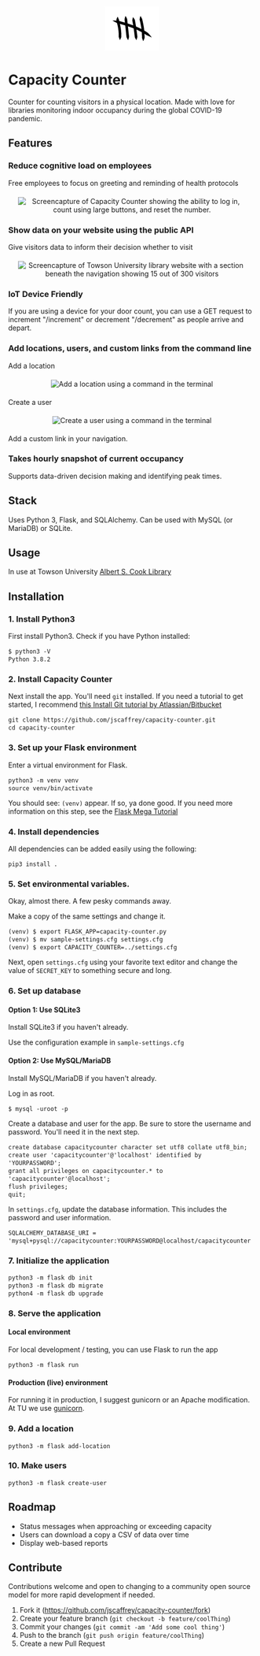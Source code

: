 <div align="center">
   <img src="https://raw.githubusercontent.com/jscaffrey/capacity-counter/main/app/static/images/logo-hero.png" alt="" />
</div>

# Capacity Counter
Counter for counting visitors in a physical location. Made with love for libraries monitoring indoor occupancy during the global COVID-19 pandemic.

## Features

### Reduce cognitive load on employees
Free employees to focus on greeting and reminding of health protocols
<div align="center" style="margin: 20px;">
<img src="http://juliacaffrey.com/dist/img/screencapture.gif" alt="Screencapture of Capacity Counter showing the ability to log in, count using large buttons, and reset the number." />
</div>

### Show data on your website using the public API
Give visitors data to inform their decision whether to visit
<div align="center" style="margin: 20px;">
<img src="http://juliacaffrey.com/dist/img/screenshot-occupancy.png" alt="Screencapture of Towson University library website with a section beneath the navigation showing 15 out of 300 visitors" />
</div>

### IoT Device Friendly
If you are using a device for your door count, you can use a GET request to increment "/increment" or decrement "/decrement" as people arrive and depart.

### Add locations, users, and custom links from the command line
Add a location

<div align="center" style="margin: 20px;">
<img src="https://juliacaffrey.com/dist/img/add-location.gif" alt="Add a location using a command in the terminal"/>
</div>

Create a user

<div align="center" style="margin: 20px;">
<img src="https://juliacaffrey.com/dist/img/create-user.gif" alt="Create a user using a command in the terminal"/>
</div>

Add a custom link in your navigation.

### Takes hourly snapshot of current occupancy
Supports data-driven decision making and identifying peak times.

## Stack
Uses Python 3, Flask, and SQLAlchemy. Can be used with MySQL (or MariaDB) or SQLite.

## Usage
In use at Towson University [Albert S. Cook Library](https://libraries.towson.edu)

## Installation
### 1. Install Python3
First install Python3. Check if you have Python installed:

```
$ python3 -V
Python 3.8.2
```

### 2. Install Capacity Counter
Next install the app. You'll need `git` installed. If you need a tutorial to get started, I recommend [this Install Git tutorial by Atlassian/Bitbucket](https://www.atlassian.com/git/tutorials/install-git)
```
git clone https://github.com/jscaffrey/capacity-counter.git
cd capacity-counter
```

### 3. Set up your Flask environment
Enter a virtual environment for Flask.
```
python3 -m venv venv
source venv/bin/activate
```
You should see: `(venv)` appear. If so, ya done good.
If you need more information on this step, see the [Flask Mega Tutorial](https://blog.miguelgrinberg.com/post/the-flask-mega-tutorial-part-i-hello-world)

### 4. Install dependencies
All dependencies can be added easily using the following:
```
pip3 install .
```

### 5. Set environmental variables.
Okay, almost there. A few pesky commands away.

Make a copy of the same settings and change it.
```
(venv) $ export FLASK_APP=capacity-counter.py
(venv) $ mv sample-settings.cfg settings.cfg
(venv) $ export CAPACITY_COUNTER=../settings.cfg
```

Next, open `settings.cfg` using your favorite text editor and change the value of `SECRET_KEY` to something secure and long.

### 6. Set up database

#### Option 1: Use SQLite3
Install SQLite3 if you haven't already.

Use the configuration example in `sample-settings.cfg`

#### Option 2: Use MySQL/MariaDB
Install MySQL/MariaDB if you haven't already.

Log in as root.
```
$ mysql -uroot -p
```
Create a database and user for the app. Be sure to store the username and password. You'll need it in the next step.

```
create database capacitycounter character set utf8 collate utf8_bin;
create user 'capacitycounter'@'localhost' identified by 'YOURPASSWORD';
grant all privileges on capacitycounter.* to 'capacitycounter'@localhost';
flush privileges;
quit;
```

In `settings.cfg`, update the database information. This includes the password and user information.
```
SQLALCHEMY_DATABASE_URI = 'mysql+pysql://capacitycounter:YOURPASSWORD@localhost/capacitycounter
```

### 7. Initialize the application

```
python3 -m flask db init
python3 -m flask db migrate
python4 -m flask db upgrade
```

### 8. Serve the application

#### Local environment
For local development / testing, you can use Flask to run the app
```
python3 -m flask run
```

#### Production (live) environment
For running it in production, I suggest gunicorn or an Apache modification. At TU we use [gunicorn](https://pypi.org/project/gunicorn/).

### 9. Add a location

```
python3 -m flask add-location
```
### 10. Make users

```
python3 -m flask create-user
```

## Roadmap
- Status messages when approaching or exceeding capacity
- Users can download a copy a CSV of data over time
- Display web-based reports

## Contribute
Contributions welcome and open to changing to a community open source model for more rapid development if needed.
1. Fork it (<https://github.com/jscaffrey/capacity-counter/fork>)
2. Create your feature branch (`git checkout -b feature/coolThing`)
3. Commit your changes (`git commit -am 'Add some cool thing'`)
4. Push to the branch (`git push origin feature/coolThing`)
5. Create a new Pull Request
